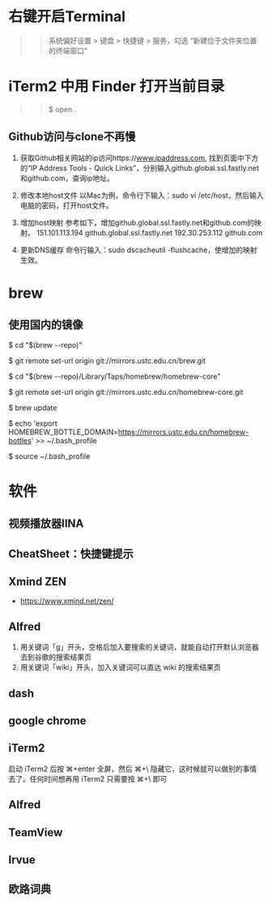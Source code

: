 # 右键开启Terminal

>>系统偏好设置 > 键盘 > 快捷键 > 服务，勾选 “新建位于文件夹位置的终端窗口”

# iTerm2 中用 Finder 打开当前目录

>>$ open .

## Github访问与clone不再慢

1. 获取Github相关网站的ip访问https://www.ipaddress.com,
找到页面中下方的“IP Address Tools - Quick Links”，分别输入github.global.ssl.fastly.net和github.com，查询ip地址。
2. 修改本地host文件
以Mac为例，命令行下输入：sudo vi /etc/host，然后输入电脑的密码，打开host文件。
3. 增加host映射
参考如下，增加github.global.ssl.fastly.net和github.com的映射。
151.101.113.194 github.global.ssl.fastly.net
192.30.253.112 github.com

4. 更新DNS缓存
命令行输入：sudo dscacheutil -flushcache，使增加的映射生效。


# brew

## 使用国内的镜像

$ cd "$(brew --repo)"

$ git remote set-url origin git://mirrors.ustc.edu.cn/brew.git

$ cd "$(brew --repo)/Library/Taps/homebrew/homebrew-core"

$ git remote set-url origin git://mirrors.ustc.edu.cn/homebrew-core.git

$ brew update

$ echo 'export HOMEBREW_BOTTLE_DOMAIN=https://mirrors.ustc.edu.cn/homebrew-bottles' >> ~/.bash_profile

$ source ~/.bash_profile

# 软件

## 视频播放器IINA

## CheatSheet：快捷键提示

## Xmind ZEN
- https://www.xmind.net/zen/

## Alfred
  1. 用关键词「g」开头，空格后加入要搜索的关键词，就能自动打开默认浏览器去到谷歌的搜索结果页
  2. 用关键词「wiki」开头，加入关键词可以直达 wiki 的搜索结果页

## dash

## google chrome

## iTerm2
启动 iTerm2 后按 ⌘+enter 全屏，然后 ⌘+\ 隐藏它，这时候就可以做别的事情去了。任何时间想再用 iTerm2 只需要按 ⌘+\ 即可

## Alfred

## TeamView

## Irvue

## 欧路词典


